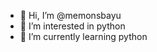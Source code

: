 - 👋 Hi, I’m @memonsbayu
- 👀 I’m interested in python
- 🌱 I’m currently learning python

<!---
memonsbayu/memonsbayu is a ✨ special ✨ repository because its `README.md` (this file) appears on your GitHub profile.
You can click the Preview link to take a look at your changes.
--->
